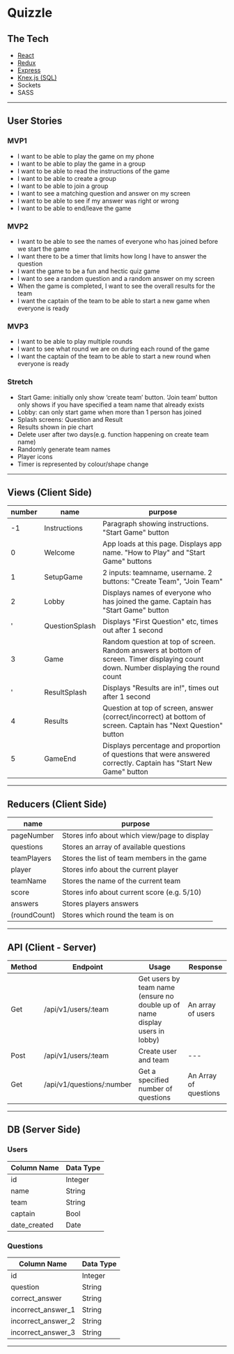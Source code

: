 # Quizzle

## The Tech
* [React](https://reactjs.org/docs/getting-started.html)
* [Redux](https://redux.js.org/)
* [Express](https://expressjs.com/en/api.html)
* [Knex.js (SQL)](https://knexjs.org/)
* Sockets
* SASS
---

## User Stories

### MVP1
* I want to be able to play the game on my phone
* I want to be able to play the game in a group
* I want to be able to read the instructions of the game
* I want to be able to create a group
* I want to be able to join a group
* I want to see a matching question and answer on my screen
* I want to be able to see if my answer was right or wrong
* I want to be able to end/leave the game

### MVP2
* I want to be able to see the names of everyone who has joined before we start the game
* I want there to be a timer that limits how long I have to answer the question
* I want the game to be a fun and hectic quiz game
* I want to see a random question and a random answer on my screen
* When the game is completed, I want to see the overall results for the team
* I want the captain of the team to be able to start a new game when everyone is ready

### MVP3
* I want to be able to play multiple rounds
* I want to see what round we are on during each round of the game
* I want the captain of the team to be able to start a new round when everyone is ready

### Stretch
* Start Game: initially only show ‘create team’ button. ‘Join team’ button only shows if you have specified a team name that already exists
* Lobby: can only start game when more than 1 person has joined
* Splash screens: Question and Result
* Results shown in pie chart
* Delete user after two days(e.g. function happening on create team name)
* Randomly generate team names
* Player icons
* Timer is represented by colour/shape change
---

## Views (Client Side)
  | number | name | purpose |
  | --- | --- | --- |
  | -1 | Instructions | Paragraph showing instructions. "Start Game" button |
  | 0 | Welcome | App loads at this page. Displays app name. "How to Play" and "Start Game" buttons |
  | 1 | SetupGame | 2 inputs: teamname, username. 2 buttons: "Create Team", "Join Team" |
  | 2 | Lobby | Displays names of everyone who has joined the game. Captain has "Start Game" button |
  | ' | QuestionSplash | Displays "First Question" etc, times out after 1 second |
  | 3 | Game | Random question at top of screen. Random answers at bottom of screen. Timer displaying count down. Number displaying the round count |
  | ' | ResultSplash | Displays "Results are in!", times out after 1 second |
  | 4 | Results | Question at top of screen, answer (correct/incorrect) at bottom of screen. Captain has "Next Question" button |
  | 5 | GameEnd | Displays percentage and proportion of questions that were answered correctly. Captain has "Start New Game" button |
  ---

## Reducers (Client Side)
  | name | purpose |
  | --- | --- |
  | pageNumber | Stores info about which view/page to display |
  | questions | Stores an array of available questions |
  | teamPlayers | Stores the list of team members in the game |
  | player | Stores info about the current player |
  | teamName | Stores the name of the current team |
  | score | Stores info about current score (e.g. 5/10) |
  | answers | Stores players answers |
  | (roundCount) | Stores which round the team is on |
  ---

 ## API (Client - Server)
| Method | Endpoint | Usage | Response |
| --- | --- | --- | --- | 
| Get | /api/v1/users/:team | Get users by team name (ensure no double up of name display users in lobby) | An array of users |
| Post | /api/v1/users/:team  | Create user and team | --- |
| Get | /api/v1/questions/:number | Get a specified number of questions | An Array of questions |
---

## DB (Server Side)
### Users
  | Column Name | Data Type |
  | --- | --- |
  | id | Integer |
  | name | String |
  | team | String |
  | captain | Bool |
  | date_created | Date |

### Questions
  | Column Name | Data Type |
  | --- | --- |
  | id | Integer |
  | question | String |
  | correct_answer | String |
  | incorrect_answer_1 | String |
  | incorrect_answer_2 | String |
  | incorrect_answer_3 | String |
 ---